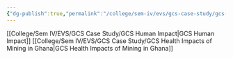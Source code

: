 ```yaml
---
{"dg-publish":true,"permalink":"/college/sem-iv/evs/gcs-case-study/gcs-health-impact/"}
---
```


[[College/Sem IV/EVS/GCS Case Study/GCS Human Impact\|GCS Human Impact]]
[[College/Sem IV/EVS/GCS Case Study/GCS Health Impacts of Mining in Ghana\|GCS Health Impacts of Mining in Ghana]]
